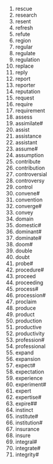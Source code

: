 1. rescue
2. research
3. resent
4. refresh
5. refute
6. region
7. regular
8. regulate
9. regulation
10. replace
11. reply
12. report
13. reporter
14. reputation
15. request
16. require
17. requirement
18. assess
19. assimilate#
20. assist
21. assistance
22. assistant
23. assume#
24. assumption
25. contribute
26. contribution
27. controversial
28. controversy
29. control
30. convene#
31. convention
32. converge#
33. convey
34. domain
35. domestic#
36. dominant#
37. dominate#
38. doom#
39. double
40. doubt
41. probe#
42. procedure#
43. proceed
44. proceeding
45. process#
46. procession#
47. proclaim
48. produce
49. product
50. production
51. productive
52. productivity
53. profession#
54. professional
55. expand
56. expansion
57. expect#
58. expectation
59. experience
60. experiment#
61. expert
62. expertise#
63. expire##
64. instinct
65. institute#
66. institution#
67. insurance
68. insure
69. integral#
70. integrate#
71. integrity#